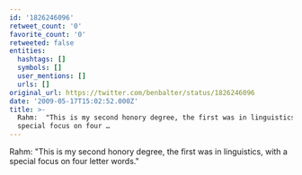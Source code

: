 ```yaml
---
id: '1826246096'
retweet_count: '0'
favorite_count: '0'
retweeted: false
entities:
  hashtags: []
  symbols: []
  user_mentions: []
  urls: []
original_url: https://twitter.com/benbalter/status/1826246096
date: '2009-05-17T15:02:52.000Z'
title: >-
  Rahm:  "This is my second honory degree, the first was in linguistics, with a
  special focus on four …
---
```


Rahm:  "This is my second honory degree, the first was in linguistics, with a special focus on four letter words."
